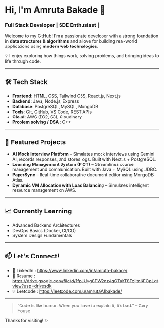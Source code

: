 # Hi, I'm Amruta Bakade 👋  
### Full Stack Developer | SDE Enthusiast |

Welcome to my GitHub! I'm a passionate developer with a strong foundation in **data structures & algorithms** and a love for building real-world applications using **modern web technologies**.

💡 I enjoy exploring how things work, solving problems, and bringing ideas to life through code.

---

## 🛠️ Tech Stack
- **Frontend**: HTML, CSS, Tailwind CSS, React.js, Next.js  
- **Backend**: Java, Node.js, Express  
- **Database**: PostgreSQL, MySQL, MongoDB  
- **Tools**: Git, GitHub, VS Code, REST APIs  
- **Cloud**: AWS (EC2, S3), Cloudinary
- **Problem solving / DSA** : C++

---

## 📌 Featured Projects
- **AI Mock Interview Platform** – Simulates mock interviews using Gemini AI, records responses, and stores logs. Built with Next.js + PostgreSQL.
- **Learning Management System (PICT)** – Streamlines course management and communication. Built with Java + MySQL using JDBC.
- **PaperSync** – Real-time collaborative document editor using MongoDB Atlas.
- **Dynamic VM Allocation with Load Balancing** – Simulates intelligent resource management on AWS.

---

## 📈 Currently Learning
- Advanced Backend Architectures  
- DevOps Basics (Docker, CI/CD)  
- System Design Fundamentals

---

## 📫 Let's Connect!
- 🔗 LinkedIn : https://www.linkedin.com/in/amruta-bakade/
- 📄 Resume : https://drive.google.com/file/d/1fpJUyg8PW2nzJqCTahT8FzjitnKFGpLq/view?usp=drivesdk
- 💡 Leetcode : https://leetcode.com/u/amrutaVJbakade/


---

> “Code is like humor. When you have to explain it, it’s bad.” – Cory House

Thanks for visiting! ✨
